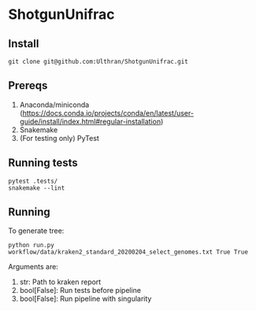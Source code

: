 # ShotgunUnifrac

## Install

    git clone git@github.com:Ulthran/ShotgunUnifrac.git

## Prereqs

  1. Anaconda/miniconda (https://docs.conda.io/projects/conda/en/latest/user-guide/install/index.html#regular-installation)
  2. Snakemake
  3. (For testing only) PyTest

## Running tests

    pytest .tests/
    snakemake --lint

## Running

To generate tree:

    python run.py workflow/data/kraken2_standard_20200204_select_genomes.txt True True

Arguments are:
  1. str: Path to kraken report
  2. bool[False]: Run tests before pipeline
  3. bool[False]: Run pipeline with singularity